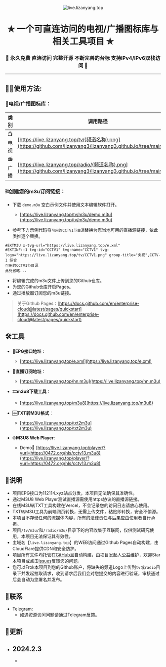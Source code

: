 <p align="center"><img alt="live.lizanyang.top" src="https://live.lizanyang.top/logo.png"></p>
<h1 align="center"> ✯ 一个可直连访问的电视/广播图标库与相关工具项目 ✯ </h1>
<h3 align="center">🔕 永久免费 直连访问 完整开源 不断完善的台标 支持IPv4/IPv6双栈访问 🔕</h3>



---

## 🤹‍♂️使用方法:

### 🌇电视/广播图标库：

| 类 别  | 调用路径                                       | 最后更新   |
|-------|------------------------------------------------|------------|
| 📺电视  | [https://live.lizanyang.top/tv/{频道名称}.png](https://github.com/lizanyang3/lizanyang3.github.io/tree/main/tv) | 2024.2.3    |
| 📻广播  | [https://live.lizanyang.top/radio/{频道名称}.png](https://github.com/lizanyang3/lizanyang3.github.io/tree/main/radio) | 2023.8.27   |

### ⛓️创建您的m3u订阅链接：
 - 下载 `demo.m3u` 空白示例文件并使用文本编辑软件打开。
   - [https://live.lizanyang.top/tv/m3u/demo.m3u](https://live.lizanyang.top/tv/m3u/demo.m3u)

 - 参考下方示例代码将`可用的CCTV1节目源`替换为您当地可用的直播源链接，依此类推逐个替换。

```
#EXTM3U x-tvg-url="https://live.lizanyang.top/e.xml"
#EXTINF:-1 tvg-id="CCTV1" tvg-name="CCTV1" tvg-logo="https://live.lizanyang.top/tv/CCTV1.png" group-title="央视",CCTV-1 综合
可用的CCTV1节目源
此处省略...
```

 - 将编辑完成的m3u文件上传到您的Github仓库。
 - 为您的Github仓库开启Pages。
 - 通过播放器订阅您的m3u链接。

> 关于Github Pages：[https://docs.github.com/en/enterprise-cloud@latest/pages/quickstart](https://docs.github.com/en/enterprise-cloud@latest/pages/quickstart)

## 🛠️工具
- 📆**EPG接口地址**：
  -  [https://live.lizanyang.top/e.xml](https://live.lizanyang.top/e.xml)
 
- 🌹**直播订阅地址**：
  -  [https://live.lizanyang.top/hn.m3u](https://live.lizanyang.top/hn.m3u)
 
- 🎞️**m3u8下载工具**：
  -  [https://live.lizanyang.top/m3u8](https://live.lizanyang.top/m3u8)
- 🆕**TXT转M3U格式**：
  - [https://live.lizanyang.top/txt2m3u](https://live.lizanyang.top/txt2m3u)
- 🌐**M3U8 Web Player**:
  - Demo🔗 [https://live.lizanyang.top/player/?vurl=https://0472.org/hls/cctv13.m3u8](https://live.lizanyang.top/player/?vurl=https://0472.org/hls/cctv13.m3u8)

## 📖说明
- 项目EPG接口为112114.xyz站点分发，本项目无法确保其准确性。
- 通过M3U8 Web Player测试直播源需使用https协议的直播源链接。
- 在线M3U转TXT工具构建在Vercel，不会记录您的访问日志请放心使用。
- TXT转M3U工具为前端网页转换，无需上传文件，粘贴即转换，安全不偷源。
- 本项目不存储任何的流媒体内容，所有的法律责任与后果应由使用者自行承担。
- 项目`/tv/m3u/`和`/radio/m3u/`目录下的内容收集于互联网，仅供测试研究使用，本项目无法保证其有效性。
- 主域名【`live.lizanyang.top`】的WEB访问通过Github Pages自动构建，由CloudFlare提供CDN和安全防护。
- 项目所有文件均托管在[GitHub](https://github.com/lizanyang3/live)且自动构建，由项目发起人公益维护，欢迎Star本项目或点击[Issues](https://github.com/lizanyang3/live/issues/new/choose)反馈您的问题。
- 您可以Frok本项目到您的Github账户，将缺失的频道Logo上传到`tv`或`radio`目录下并发起拉取请求，收到请求后我们会对您提交的内容进行验证，审核通过后会自动为您署名并发布。

## 📱联系
- Telegram: 
  - 如遇资源访问问题请通过Telegram反馈。

## 📔更新
- 2024.2.3
  - 
  - 


